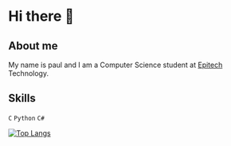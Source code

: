 <!--
![Anurag's GitHub stats](https://github-readme-stats.vercel.app/api?username=paulogarithm&show_icons=true&theme=radical)
-->
# Hi there 👋

## About me
My name is paul and I am a Computer Science student at [Epitech](https://epitech.eu/) Technology.


## Skills
`C` `Python` `C#`


[![Top Langs](https://github-readme-stats.vercel.app/api/top-langs/?username=paulogarithm&langs_count=8&theme=github_dark)](https://github.com/anuraghazra/github-readme-stats)

